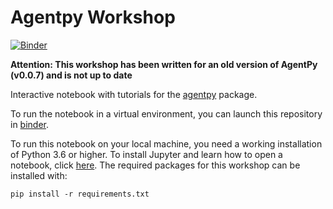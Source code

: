# Agentpy Workshop

[![Binder](https://mybinder.org/badge_logo.svg)](https://mybinder.org/v2/gh/JoelForamitti/agentpy_workshop/HEAD)

**Attention: This workshop has been written for an old version of AgentPy (v0.0.7) and is not up to date**

Interactive notebook with tutorials for the [agentpy](https://agentpy.readthedocs.io) package.  

To run the notebook in a virtual environment, you can launch this repository in [binder](https://mybinder.org/v2/gh/JoelForamitti/agentpy_workshop/HEAD).

To run this notebook on your local machine, you need a working installation of Python 3.6 or higher. To install Jupyter and learn how to open a notebook, click [here](https://jupyter.org/install). The required packages for this workshop can be installed with:

	pip install -r requirements.txt 

